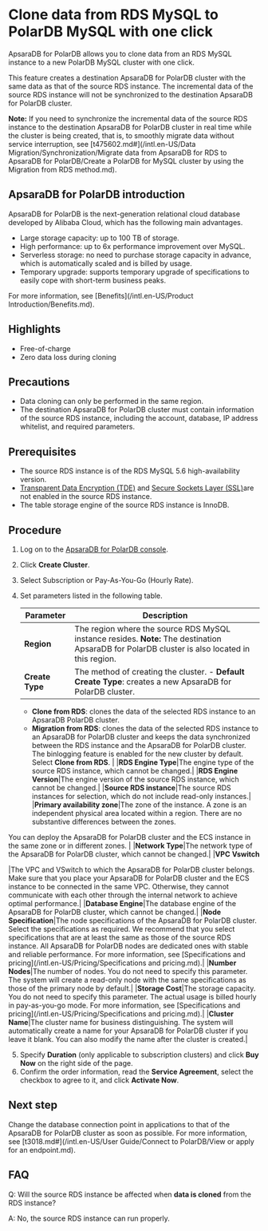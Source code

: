 # Clone data from RDS MySQL to PolarDB MySQL with one click

ApsaraDB for PolarDB allows you to clone data from an RDS MySQL instance to a new PolarDB MySQL cluster with one click.

This feature creates a destination ApsaraDB for PolarDB cluster with the same data as that of the source RDS instance. The incremental data of the source RDS instance will not be synchronized to the destination ApsaraDB for PolarDB cluster.

**Note:** If you need to synchronize the incremental data of the source RDS instance to the destination ApsaraDB for PolarDB cluster in real time while the cluster is being created, that is, to smoothly migrate data without service interruption, see [t475602.md\#](/intl.en-US/Data Migration/Synchronization/Migrate data from ApsaraDB for RDS to ApsaraDB for PolarDB/Create a PolarDB for MySQL cluster by using the Migration from RDS method.md).

## ApsaraDB for PolarDB introduction

ApsaraDB for PolarDB is the next-generation relational cloud database developed by Alibaba Cloud, which has the following main advantages.

-   Large storage capacity: up to 100 TB of storage.
-   High performance: up to 6x performance improvement over MySQL.
-   Serverless storage: no need to purchase storage capacity in advance, which is automatically scaled and is billed by usage.
-   Temporary upgrade: supports temporary upgrade of specifications to easily cope with short-term business peaks.

For more information, see [Benefits](/intl.en-US/Product Introduction/Benefits.md).

## Highlights

-   Free-of-charge
-   Zero data loss during cloning

## Precautions

-   Data cloning can only be performed in the same region.
-   The destination ApsaraDB for PolarDB cluster must contain information of the source RDS instance, including the account, database, IP address whitelist, and required parameters.

## Prerequisites

-   The source RDS instance is of the RDS MySQL 5.6 high-availability version.
-   [Transparent Data Encryption \(TDE\)]() and [Secure Sockets Layer \(SSL\)]()are not enabled in the source RDS instance.
-   The table storage engine of the source RDS instance is InnoDB.

## Procedure

1.  Log on to the [ApsaraDB for PolarDB console](https://polardb.console.aliyun.com).
2.  Click **Create Cluster**.
3.  Select Subscription or Pay-As-You-Go \(Hourly Rate\).
4.  Set parameters listed in the following table.

    |Parameter|Description|
    |---------|-----------|
    |**Region**|The region where the source RDS MySQL instance resides. **Note:** The destination ApsaraDB for PolarDB cluster is also located in this region. |
    |**Create Type**|The method of creating the cluster.     -   **Default Create Type**: creates a new ApsaraDB for PolarDB cluster.
    -   **Clone from RDS**: clones the data of the selected RDS instance to an ApsaraDB PolarDB cluster.
    -   **Migration from RDS**: clones the data of the selected RDS instance to an ApsaraDB for PolarDB cluster and keeps the data synchronized between the RDS instance and the ApsaraDB for PolarDB cluster. The binlogging feature is enabled for the new cluster by default.
 Select **Clone from RDS**. |
    |**RDS Engine Type**|The engine type of the source RDS instance, which cannot be changed.|
    |**RDS Engine Version**|The engine version of the source RDS instance, which cannot be changed.|
    |**Source RDS instance**|The source RDS instances for selection, which do not include read-only instances.|
    |**Primary availability zone**|The zone of the instance. A zone is an independent physical area located within a region. There are no substantive differences between the zones.

 You can deploy the ApsaraDB for PolarDB cluster and the ECS instance in the same zone or in different zones. |
    |**Network Type**|The network type of the ApsaraDB for PolarDB cluster, which cannot be changed.|
    |**VPC** **Vswitch**

|The VPC and VSwitch to which the ApsaraDB for PolarDB cluster belongs. Make sure that you place your ApsaraDB for PolarDB cluster and the ECS instance to be connected in the same VPC. Otherwise, they cannot communicate with each other through the internal network to achieve optimal performance.|
    |**Database Engine**|The database engine of the ApsaraDB for PolarDB cluster, which cannot be changed.|
    |**Node Specification**|The node specifications of the ApsaraDB for PolarDB cluster. Select the specifications as required. We recommend that you select specifications that are at least the same as those of the source RDS instance. All ApsaraDB for PolarDB nodes are dedicated ones with stable and reliable performance. For more information, see [Specifications and pricing](/intl.en-US/Pricing/Specifications and pricing.md).|
    |**Number Nodes**|The number of nodes. You do not need to specify this parameter. The system will create a read-only node with the same specifications as those of the primary node by default.|
    |**Storage Cost**|The storage capacity. You do not need to specify this parameter. The actual usage is billed hourly in pay-as-you-go mode. For more information, see [Specifications and pricing](/intl.en-US/Pricing/Specifications and pricing.md).|
    |**Cluster Name**|The cluster name for business distinguishing. The system will automatically create a name for your ApsaraDB for PolarDB cluster if you leave it blank. You can also modify the name after the cluster is created.|

5.  Specify **Duration** \(only applicable to subscription clusters\) and click **Buy Now** on the right side of the page.
6.  Confirm the order information, read the **Service Agreement**, select the checkbox to agree to it, and click **Activate Now**.

## Next step

Change the database connection point in applications to that of the ApsaraDB for PolarDB cluster as soon as possible. For more information, see [t3018.md\#](/intl.en-US/User Guide/Connect to PolarDB/View or apply for an endpoint.md).

## FAQ

Q: Will the source RDS instance be affected when **data is cloned** from the RDS instance?

A: No, the source RDS instance can run properly.

